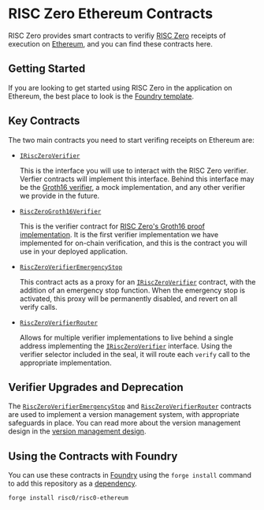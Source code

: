 # RISC Zero Ethereum Contracts

RISC Zero provides smart contracts to verifiy [RISC Zero] receipts of execution on [Ethereum], and you can find these contracts here.

## Getting Started

If you are looking to get started using RISC Zero in the application on Ethereum, the best place to look is the [Foundry template][template].

## Key Contracts

The two main contracts you need to start verifing receipts on Ethereum are:

* [`IRiscZeroVerifier`]

  This is the interface you will use to interact with the RISC Zero verifier.
  Verfier contracts will implement this interface.
  Behind this interface may be the [Groth16 verifier][`RiscZeroGroth16Verifier`], a mock implementation, and any other verifier we provide in the future.

* [`RiscZeroGroth16Verifier`]

  This is the verifier contract for [RISC Zero's Groth16 proof implementation][groth16-article].
  It is the first verifier implementation we have implemented for on-chain verification, and this is the contract you will use in your deployed application.

* [`RiscZeroVerifierEmergencyStop`]

    This contract acts as a proxy for an [`IRiscZeroVerifier`] contract, with the addition of an emergency stop function.
    When the emergency stop is activated, this proxy will be permanently disabled, and revert on all verify calls.

* [`RiscZeroVerifierRouter`]

    Allows for multiple verifier implementations to live behind a single address implementing the [`IRiscZeroVerifier`] interface.
    Using the verifier selector included in the seal, it will route each `verify` call to the appropriate implementation.

## Verifier Upgrades and Deprecation

The [`RiscZeroVerifierEmergencyStop`] and [`RiscZeroVerifierRouter`] contracts are used to implement a version management system, with appropriate safeguards in place.
You can read more about the version management design in the [version management design](./version-management-design.md).

## Using the Contracts with Foundry

You can use these contracts in [Foundry] using the `forge install` command to add this repository as a [dependency][foundry-dependencies].

```bash
forge install risc0/risc0-ethereum
```

[RISC Zero]: https://github.com/risc0/risc0
[Ethereum]: https://ethereum.org/
[template]: https://github.com/risc0/bonsai-foundry-template
[Foundry]: https://book.getfoundry.sh/
[foundry-dependencies]: https://book.getfoundry.sh/projects/dependencies
[`IRiscZeroVerifier`]: ./src/IRiscZeroVerifier.sol
[`RiscZeroGroth16Verifier`]: ./src/groth16/RiscZeroGroth16Verifier.sol
[`RiscZeroVerifierEmergencyStop`]: ./src/RiscZeroVerifierEmergencyStop.sol
[`RiscZeroVerifierRouter`]: ./src/RiscZeroVerifierRouter.sol
[groth16-article]: https://www.risczero.com/news/on-chain-verification
